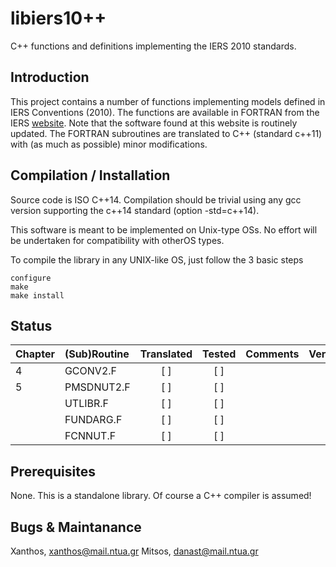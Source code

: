 # libiers10++
C++ functions and definitions implementing the IERS 2010 standards.

## Introduction
This project contains a number of functions implementing models defined in
IERS Conventions (2010). The functions are available in FORTRAN from the IERS
[website](http://maia.usno.navy.mil/conv2010/software.html). Note that the
software found at this website is routinely updated.
The FORTRAN subroutines are translated to C++ (standard c++11) with (as much as
possible) minor modifications.

## Compilation / Installation
Source code is ISO C++14. Compilation should be trivial using any gcc version 
supporting the c++14 standard (option -std=c++14).

This software is meant to be implemented on Unix-type OSs. No effort will be
undertaken for compatibility with otherOS types.

To compile the library in any UNIX-like OS, just follow the 3 basic steps
```
configure
make
make install
```

## Status


| Chapter | (Sub)Routine | Translated | Tested | Comments | Version |
|:--------|:-------------|:----------:|:------:|:---------|:--------|
| 4       | GCONV2.F     | [ ]        | [ ]    |          |         |
| 5       | PMSDNUT2.F   | [ ]        | [ ]    |          |         |
|         | UTLIBR.F     | [ ]        | [ ]    |          |         |
|         | FUNDARG.F    | [ ]        | [ ]    |          |         |
|         | FCNNUT.F     | [ ]        | [ ]    |          |         |

## Prerequisites
None. This is a standalone library. Of course a C++ compiler is assumed!

## Bugs & Maintanance
Xanthos, xanthos@mail.ntua.gr
Mitsos, danast@mail.ntua.gr

